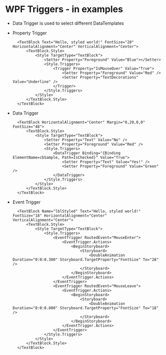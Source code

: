 # WPF Triggers - in examples

* Data Trigger is used to select different DataTemplates

    <Style x:Key="selectableContentStyle" TargetType="{x:Type ContentControl}">
      <Style.Triggers>
        <DataTrigger Binding="{Binding Path=CurrentStatus}" Value="Required">
          <Setter Property="ContentTemplate" Value="{StaticResource requiredTemplate}" />
        </DataTrigger>
        <DataTrigger Binding="{Binding Path=CurrentStatus}" Value="Completed">
          <Setter Property="ContentTemplate" Value="{StaticResource completedTemplate}" />
        </DataTrigger>
        <!--  your other Status' here -->
      </Style.Triggers>
    </Style>

* Property Trigger

        <TextBlock Text="Hello, styled world!" FontSize="28" HorizontalAlignment="Center" VerticalAlignment="Center">
            <TextBlock.Style>
                <Style TargetType="TextBlock">
                    <Setter Property="Foreground" Value="Blue"></Setter>
                    <Style.Triggers>
                        <Trigger Property="IsMouseOver" Value="True">
                            <Setter Property="Foreground" Value="Red" />
                            <Setter Property="TextDecorations" Value="Underline" />
                        </Trigger>
                    </Style.Triggers>
                </Style>
            </TextBlock.Style>
        </TextBlock>

* Data Trigger

        <TextBlock HorizontalAlignment="Center" Margin="0,20,0,0" FontSize="48">
            <TextBlock.Style>
                <Style TargetType="TextBlock">
                    <Setter Property="Text" Value="No" />
                    <Setter Property="Foreground" Value="Red" />
                    <Style.Triggers>
                        <DataTrigger Binding="{Binding ElementName=cbSample, Path=IsChecked}" Value="True">
                            <Setter Property="Text" Value="Yes!" />
                            <Setter Property="Foreground" Value="Green" />
                        </DataTrigger>
                    </Style.Triggers>
                </Style>
            </TextBlock.Style>
        </TextBlock>

* Event Trigger

        <TextBlock Name="lblStyled" Text="Hello, styled world!" FontSize="18" HorizontalAlignment="Center" VerticalAlignment="Center">
            <TextBlock.Style>
                <Style TargetType="TextBlock">
                    <Style.Triggers>
                        <EventTrigger RoutedEvent="MouseEnter">
                            <EventTrigger.Actions>
                                <BeginStoryboard>
                                    <Storyboard>
                                        <DoubleAnimation Duration="0:0:0.300" Storyboard.TargetProperty="FontSize" To="28" />
                                    </Storyboard>
                                </BeginStoryboard>
                            </EventTrigger.Actions>
                        </EventTrigger>
                        <EventTrigger RoutedEvent="MouseLeave">
                            <EventTrigger.Actions>
                                <BeginStoryboard>
                                    <Storyboard>
                                        <DoubleAnimation Duration="0:0:0.800" Storyboard.TargetProperty="FontSize" To="18" />
                                    </Storyboard>
                                </BeginStoryboard>
                            </EventTrigger.Actions>
                        </EventTrigger>
                    </Style.Triggers>
                </Style>
            </TextBlock.Style>
        </TextBlock>
